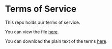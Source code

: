 # Terms of Service
This repo holds our terms of service.

You can view the file [here](https://github.com/decentralized-authority/tos/blob/main/README.md).

You can download the plain text of the terms [here](https://raw.githubusercontent.com/decentralized-authority/tos/main/tos.txt).
